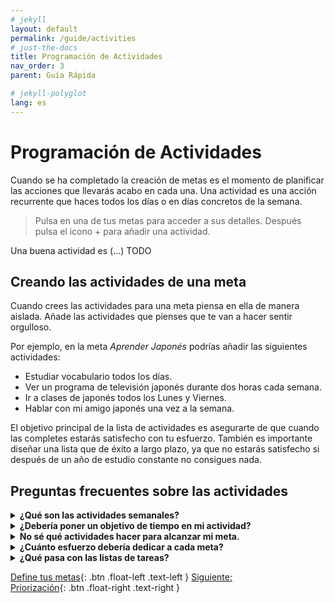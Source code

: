 ```yaml
---
# jekyll
layout: default
permalink: /guide/activities
# just-the-docs
title: Programación de Actividades
nav_order: 3
parent: Guía Rápida

# jekyll-polyglot
lang: es
---
```

# Programación de Actividades

Cuando se ha completado la creación de metas es el momento de planificar las acciones que llevarás acabo en cada una. Una actividad es una acción recurrente que haces todos los días o en días concretos de la semana.

> Pulsa en una de tus metas para acceder a sus detalles. Después pulsa el icono + para añadir una actividad.

Una buena actividad es (...) TODO

## Creando las actividades de una meta
Cuando crees las actividades para una meta piensa en ella de manera aislada. Añade las actividades que pienses que te van a hacer sentir orgulloso.

Por ejemplo, en la meta *Aprender Japonés* podrías añadir las siguientes actividades:
* Estudiar vocabulario todos los días.
* Ver un programa de televisión japonés durante dos horas cada semana.
* Ir a clases de japonés todos los Lunes y Viernes.
* Hablar con mi amigo japonés una vez a la semana.

El objetivo principal de la lista de actividades es asegurarte de que cuando las completes estarás satisfecho con tu esfuerzo. También es importante diseñar una lista que de éxito a largo plazo, ya que no estarás satisfecho si después de un año de estudio constante no consigues nada.

## Preguntas frecuentes sobre las actividades

<details markdown="block">
<summary ><b>¿Qué son las actividades semanales?</b>
</summary>
Las actividades diarias o las que realizas ciertos días a la semana ocurren en días concretos. Tienes que entrenar el lunes y el jueves, y si no lo haces, pierdes el entrenamiento. 

Si quieres poder entrenar dos días cualesquiera de la semana, puedes crear una actividad semanal. De este modo aparecerá todos los días en la sección "Esta Semana" de la app y podrás realizarla cualquier día de la semana.
Pero, ¿qué opción elegir? Depende mucho de tus preferencias, pero desde nuestra experiencia:
  - Las actividades que ocurren en días concretos se completan más amenudo. Al tener que realizarla ese día, es más urgente. Elige esta opción cuando quieras estar seguro de que vas a hacerlo.
  - Las actividades semanales son más fáciles de aplazar. Por esta razón, está bien para actividades no críticas que te gustaría hacer si te sobra algo de tiempo.
</details>

<details markdown="block">
<summary ><b>¿Debería poner un objetivo de tiempo en mi actividad?</b>
</summary>
Goaliath te permite poner objetivos de tiempo en tus actividades, convirtiendo *estudiar vocabulario todos los días* en *estudiar vocabulario** una hora** todos los días*. 

Usarlo o no depende de si la actividad tiene un final claro:
  - La actividad *Escribir mi novela* no tiene uno. Puedes dedicar 1 u 8 horas al día.

En este caso lo mejor es añadir un objetivo de tiempo para poner límites a la actividad. Elige una duracón que te haga sentir orgulloso del tiempo que le has dedicado. Dedicar mucho tiempo a una actividad te cansará y te dejará sin tiempo ni energía para otras importantes. Así que elige un objetivo que sea suficiente.

  - La actividad *Entreno en el gimnasio* es diferente (si tienes una rutina para cada día).

La actividad puede llevar más o menos tiempo, pero durará justo lo que necesitas para completar el entrenamiento. En este caso, no necesitas un objetivo temporal. Simplemente completa la actividad una vez hayas finalizado tu entrenamiento (puedes iniciar el temporizador desde la pantalla de detalles de actividad para ver cuanto tiempo te lleva).
</details>

<details markdown="block">
<summary ><b>No sé qué actividades hacer para alcanzar mi meta.</b>
</summary>
Las actividades con un objetivo de tiempo están bien para cosas que quieres hacer, pero que no sabes aún cómo. Por ejemplo:

Quieres aprender a dibujar, pero no sabes cómo empezar. Comienza creando una meta *Aprender a dibujar*, luego una sola actividad *Aprender a dibujar* con un objetivo de tiempo diario de 30 minutos.

Incluso sin una ruta clara para seguir, puedes dedicar este tiempo para buscar recursos online, libros, una academia, etc. Cuando el tiempo dedicado empiece a dar sus furtos, puedes remplazar la actividad *Aprender a dibujar* por una más específica como *Ver vídeos de dibujo*, *Practicar bocetado rápido* y *Trabajar en mi obra maestra*.

Este es el poder de dedicar tiempo: despejar la bruma de "No sé por donde empezar" que lleva al aplazamiento eterno de lo que queremos hacer. En parte, por esto pensamos que centrarnos en gestionar nuestra dedicación es mejor que hacer listas de tareas. Si hay dedicación los pequeños objetivos a corto plazo surgen por sí mismos.
</details>

<details markdown="block">
<summary ><b>¿Cuánto esfuerzo debería dedicar a cada meta?</b>
</summary>
Cuanto más relevante sea para ti una meta, más tendrás que trabajar para sentirte satisfecho con tus esfuerzos.

Además intenta no pensar en el tiempo que tienes disponible cuando crees las actividades. Simplemente piensa **en el tiempo que necesitarías dedicarle para estar satisfecho** con tus esfuerzos en cada meta.

Pensar "No tengo mucho tiempo, así que sólo podré entrenar 1 día a la semana (incluso si pienso que no es suficiente)" te hará trabajar para nada. Sé sincero y crea actividades ensando en el tiempo que necesitas para sentirte bien, no en el tiempo que tienes.
</details>

<details markdown="block">
<summary ><b>¿Qué pasa con las listas de tareas?</b>
</summary>
Para algunas metas quizás necesites una lista de tareas para crear un plan de acción y seguir tu progreso. Goaliath no es compatible con las listas de tareas tradicionales, ya que es solo una herramienta para ayudarte a esforzarte en lo que importa.

Creemos que añadir opciones de gestión de proyectos dañaría nuestro propósito principal. Necesitaras otra herramienta a parte de Goaliath si necesitas listas de tareas (para los proyectos sencillos, nosotros somos fans del lápiz y papel).

Toma esto como un breve ejemplo:
- En Goaliath, puedes tener la actividad *Escribir mi libro* durante 4 horas cada día. Hacer esta actividad te asegura que estás poniendo el esfuerzo que llevará al progreso. Las cosas concretas que escribas no son importantes para Goaliath, y no necesitarás editar la actividad cuando hagas progresos en tu libro.
- Puedes tener toda la novela planeada en otra herramienta y marcar cada capítulo como completado mientras dedicas tiempo a tu actividad de *Escribir mi libro*.
</details>

[Define tus metas](/guide/goals){: .btn .float-left .text-left }
[Siguiente:<br/>Priorización](/guide/prioritization){: .btn .float-right .text-right }
<br/><br/>
